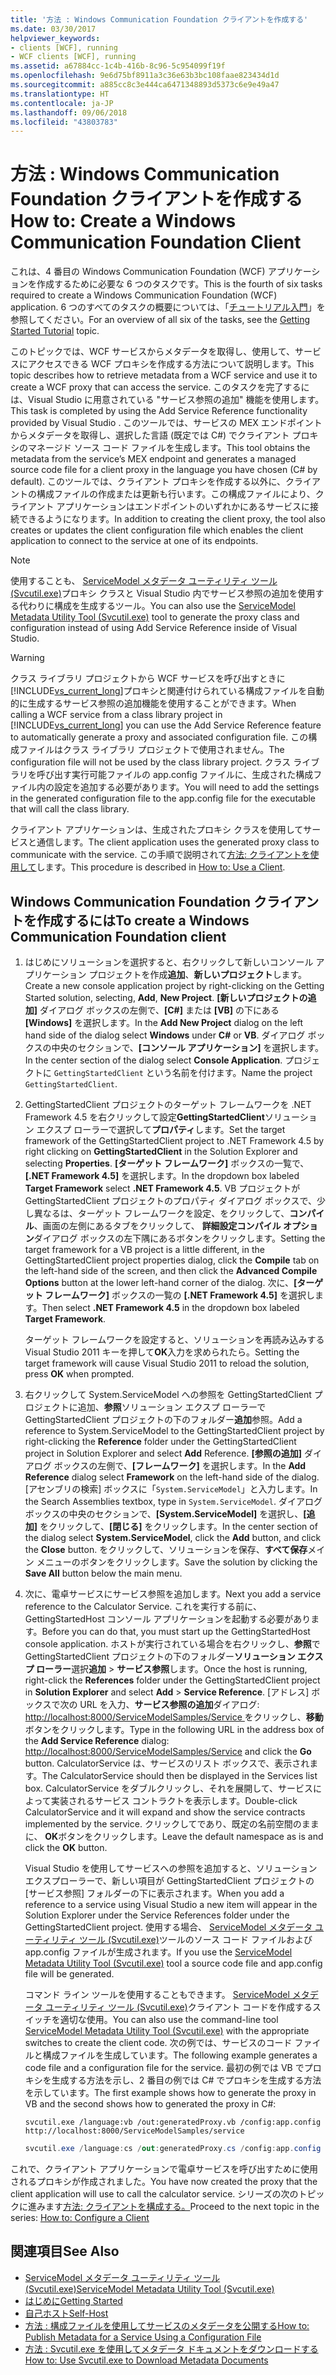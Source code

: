 ```yaml
---
title: '方法 : Windows Communication Foundation クライアントを作成する'
ms.date: 03/30/2017
helpviewer_keywords:
- clients [WCF], running
- WCF clients [WCF], running
ms.assetid: a67884cc-1c4b-416b-8c96-5c954099f19f
ms.openlocfilehash: 9e6d75bf8911a3c36e63b3bc108faae823434d1d
ms.sourcegitcommit: a885cc8c3e444ca6471348893d5373c6e9e49a47
ms.translationtype: HT
ms.contentlocale: ja-JP
ms.lasthandoff: 09/06/2018
ms.locfileid: "43803783"
---
```

# <a name="how-to-create-a-windows-communication-foundation-client"></a><span data-ttu-id="e1dc8-102">方法 : Windows Communication Foundation クライアントを作成する</span><span class="sxs-lookup"><span data-stu-id="e1dc8-102">How to: Create a Windows Communication Foundation Client</span></span>

<span data-ttu-id="e1dc8-103">これは、4 番目の Windows Communication Foundation (WCF) アプリケーションを作成するために必要な 6 つのタスクです。</span><span class="sxs-lookup"><span data-stu-id="e1dc8-103">This is the fourth of six tasks required to create a Windows Communication Foundation (WCF) application.</span></span> <span data-ttu-id="e1dc8-104">6 つのすべてのタスクの概要については、「[チュートリアル入門](../../../docs/framework/wcf/getting-started-tutorial.md)」を参照してください。</span><span class="sxs-lookup"><span data-stu-id="e1dc8-104">For an overview of all six of the tasks, see the [Getting Started Tutorial](../../../docs/framework/wcf/getting-started-tutorial.md) topic.</span></span>

<span data-ttu-id="e1dc8-105">このトピックでは、WCF サービスからメタデータを取得し、使用して、サービスにアクセスできる WCF プロキシを作成する方法について説明します。</span><span class="sxs-lookup"><span data-stu-id="e1dc8-105">This topic describes how to retrieve metadata from a WCF service and use it to create a WCF proxy that can access the service.</span></span> <span data-ttu-id="e1dc8-106">このタスクを完了するには、Visual Studio に用意されている "サービス参照の追加" 機能を使用します。</span><span class="sxs-lookup"><span data-stu-id="e1dc8-106">This task is completed by using the Add Service Reference functionality provided by Visual Studio .</span></span> <span data-ttu-id="e1dc8-107">このツールでは、サービスの MEX エンドポイントからメタデータを取得し、選択した言語 (既定では C#) でクライアント プロキシのマネージド ソース コード ファイルを生成します。</span><span class="sxs-lookup"><span data-stu-id="e1dc8-107">This tool obtains the metadata from the service’s MEX endpoint and generates a managed source code file for a client proxy in the language you have chosen (C# by default).</span></span> <span data-ttu-id="e1dc8-108">このツールでは、クライアント プロキシを作成する以外に、クライアントの構成ファイルの作成または更新も行います。この構成ファイルにより、クライアント アプリケーションはエンドポイントのいずれかにあるサービスに接続できるようになります。</span><span class="sxs-lookup"><span data-stu-id="e1dc8-108">In addition to creating the client proxy, the tool also creates or updates the client configuration file which enables the client application to connect to the service at one of its endpoints.</span></span>

> [!NOTE]
> <span data-ttu-id="e1dc8-109">使用することも、 [ServiceModel メタデータ ユーティリティ ツール (Svcutil.exe)](../../../docs/framework/wcf/servicemodel-metadata-utility-tool-svcutil-exe.md)プロキシ クラスと Visual Studio 内でサービス参照の追加を使用する代わりに構成を生成するツール。</span><span class="sxs-lookup"><span data-stu-id="e1dc8-109">You can also use the [ServiceModel Metadata Utility Tool (Svcutil.exe)](../../../docs/framework/wcf/servicemodel-metadata-utility-tool-svcutil-exe.md) tool to generate the proxy class and configuration instead of using Add Service Reference inside of Visual Studio.</span></span>

> [!WARNING]
> <span data-ttu-id="e1dc8-110">クラス ライブラリ プロジェクトから WCF サービスを呼び出すときに[!INCLUDE[vs_current_long](../../../includes/vs-current-long-md.md)]プロキシと関連付けられている構成ファイルを自動的に生成するサービス参照の追加機能を使用することができます。</span><span class="sxs-lookup"><span data-stu-id="e1dc8-110">When calling a WCF service from a class library project in [!INCLUDE[vs_current_long](../../../includes/vs-current-long-md.md)] you can use the Add Service Reference feature to automatically generate a proxy and associated configuration file.</span></span>  <span data-ttu-id="e1dc8-111">この構成ファイルはクラス ライブラリ プロジェクトで使用されません。</span><span class="sxs-lookup"><span data-stu-id="e1dc8-111">The configuration file will not be used by the class library project.</span></span> <span data-ttu-id="e1dc8-112">クラス ライブラリを呼び出す実行可能ファイルの app.config ファイルに、生成された構成ファイル内の設定を追加する必要があります。</span><span class="sxs-lookup"><span data-stu-id="e1dc8-112">You will need to add the settings in the generated configuration file to the app.config file for the executable that will call the class library.</span></span>

 <span data-ttu-id="e1dc8-113">クライアント アプリケーションは、生成されたプロキシ クラスを使用してサービスと通信します。</span><span class="sxs-lookup"><span data-stu-id="e1dc8-113">The client application uses the generated proxy class to communicate with the service.</span></span> <span data-ttu-id="e1dc8-114">この手順で説明されて[方法: クライアントを使用して](../../../docs/framework/wcf/how-to-use-a-wcf-client.md)します。</span><span class="sxs-lookup"><span data-stu-id="e1dc8-114">This procedure is described in [How to: Use a Client](../../../docs/framework/wcf/how-to-use-a-wcf-client.md).</span></span>

## <a name="to-create-a-windows-communication-foundation-client"></a><span data-ttu-id="e1dc8-115">Windows Communication Foundation クライアントを作成するには</span><span class="sxs-lookup"><span data-stu-id="e1dc8-115">To create a Windows Communication Foundation client</span></span>

1.  <span data-ttu-id="e1dc8-116">はじめにソリューションを選択すると、右クリックして新しいコンソール アプリケーション プロジェクトを作成**追加**、**新しいプロジェクト**します。</span><span class="sxs-lookup"><span data-stu-id="e1dc8-116">Create a new console application project by right-clicking on the Getting Started solution, selecting, **Add**, **New Project**.</span></span> <span data-ttu-id="e1dc8-117">**[新しいプロジェクトの追加]** ダイアログ ボックスの左側で、**[C#]** または **[VB]** の下にある **[Windows]** を選択します。</span><span class="sxs-lookup"><span data-stu-id="e1dc8-117">In the **Add New Project** dialog on the left hand side of the dialog select **Windows** under **C#** or **VB**.</span></span> <span data-ttu-id="e1dc8-118">ダイアログ ボックスの中央のセクションで、**[コンソール アプリケーション]** を選択します。</span><span class="sxs-lookup"><span data-stu-id="e1dc8-118">In the center section of the dialog select **Console Application**.</span></span> <span data-ttu-id="e1dc8-119">プロジェクトに `GettingStartedClient` という名前を付けます。</span><span class="sxs-lookup"><span data-stu-id="e1dc8-119">Name the project `GettingStartedClient`.</span></span>

2.  <span data-ttu-id="e1dc8-120">GettingStartedClient プロジェクトのターゲット フレームワークを .NET Framework 4.5 を右クリックして設定**GettingStartedClient**ソリューション エクスプ ローラーで選択して**プロパティ**します。</span><span class="sxs-lookup"><span data-stu-id="e1dc8-120">Set the target framework of the GettingStartedClient project to .NET Framework 4.5 by right clicking on **GettingStartedClient** in the Solution Explorer and selecting **Properties**.</span></span> <span data-ttu-id="e1dc8-121">**[ターゲット フレームワーク]** ボックスの一覧で、**[.NET Framework 4.5]** を選択します。</span><span class="sxs-lookup"><span data-stu-id="e1dc8-121">In the dropdown box labeled **Target Framework** select **.NET Framework 4.5**.</span></span> <span data-ttu-id="e1dc8-122">VB プロジェクトが GettingStartedClient プロジェクトのプロパティ ダイアログ ボックスで、少し異なるは、ターゲット フレームワークを設定、をクリックして、**コンパイル**、画面の左側にあるタブをクリックして、 **詳細設定コンパイル オプション**ダイアログ ボックスの左下隅にあるボタンをクリックします。</span><span class="sxs-lookup"><span data-stu-id="e1dc8-122">Setting the target framework for a VB project is a little different, in the GettingStartedClient project properties dialog, click the **Compile** tab on the left-hand side of the screen, and then click the **Advanced Compile Options** button at the lower left-hand corner of the dialog.</span></span> <span data-ttu-id="e1dc8-123">次に、**[ターゲット フレームワーク]** ボックスの一覧の **[.NET Framework 4.5]** を選択します。</span><span class="sxs-lookup"><span data-stu-id="e1dc8-123">Then select **.NET Framework 4.5** in the dropdown box labeled **Target Framework**.</span></span>

     <span data-ttu-id="e1dc8-124">ターゲット フレームワークを設定すると、ソリューションを再読み込みする Visual Studio 2011 キーを押して**OK**入力を求められたら。</span><span class="sxs-lookup"><span data-stu-id="e1dc8-124">Setting the target framework will cause Visual Studio 2011 to reload the solution, press **OK** when prompted.</span></span>

3.  <span data-ttu-id="e1dc8-125">右クリックして System.ServiceModel への参照を GettingStartedClient プロジェクトに追加、**参照**ソリューション エクスプ ローラーで GettingStartedClient プロジェクトの下のフォルダー**追加**参照。</span><span class="sxs-lookup"><span data-stu-id="e1dc8-125">Add a reference to System.ServiceModel to the GettingStartedClient project by right-clicking the **Reference** folder under the GettingStartedClient project in Solution Explorer and select **Add** Reference.</span></span> <span data-ttu-id="e1dc8-126">**[参照の追加]** ダイアログ ボックスの左側で、**[フレームワーク]** を選択します。</span><span class="sxs-lookup"><span data-stu-id="e1dc8-126">In the **Add Reference** dialog select **Framework** on the left-hand side of the dialog.</span></span> <span data-ttu-id="e1dc8-127">[アセンブリの検索] ボックスに「`System.ServiceModel`」と入力します。</span><span class="sxs-lookup"><span data-stu-id="e1dc8-127">In the Search Assemblies textbox, type in `System.ServiceModel`.</span></span> <span data-ttu-id="e1dc8-128">ダイアログ ボックスの中央のセクションで、**[System.ServiceModel]** を選択し、**[追加]** をクリックして、**[閉じる]** をクリックします。</span><span class="sxs-lookup"><span data-stu-id="e1dc8-128">In the center section of the dialog select **System.ServiceModel**, click the **Add** button, and click the **Close** button.</span></span> <span data-ttu-id="e1dc8-129">をクリックして、ソリューションを保存、**すべて保存**メイン メニューのボタンをクリックします。</span><span class="sxs-lookup"><span data-stu-id="e1dc8-129">Save the solution by clicking the **Save All** button below the main menu.</span></span>

4.  <span data-ttu-id="e1dc8-130">次に、電卓サービスにサービス参照を追加します。</span><span class="sxs-lookup"><span data-stu-id="e1dc8-130">Next you add a service reference to the Calculator Service.</span></span> <span data-ttu-id="e1dc8-131">これを実行する前に、GettingStartedHost コンソール アプリケーションを起動する必要があります。</span><span class="sxs-lookup"><span data-stu-id="e1dc8-131">Before you can do that, you must start up the GettingStartedHost console application.</span></span> <span data-ttu-id="e1dc8-132">ホストが実行されている場合を右クリックし、**参照**で GettingStartedClient プロジェクトの下のフォルダー**ソリューション エクスプ ローラー**選択**追加** >  **サービス参照**します。</span><span class="sxs-lookup"><span data-stu-id="e1dc8-132">Once the host is running, right-click the **References** folder under the GettingStartedClient project in **Solution Explorer** and select **Add** > **Service Reference**.</span></span> <span data-ttu-id="e1dc8-133">[アドレス] ボックスで次の URL を入力、**サービス参照の追加**ダイアログ: [ http://localhost:8000/ServiceModelSamples/Service ](http://localhost:8000/ServiceModelSamples/Service) をクリックし、**移動**ボタンをクリックします。</span><span class="sxs-lookup"><span data-stu-id="e1dc8-133">Type in the following URL in the address box of the **Add Service Reference** dialog:  [http://localhost:8000/ServiceModelSamples/Service](http://localhost:8000/ServiceModelSamples/Service) and click the **Go** button.</span></span> <span data-ttu-id="e1dc8-134">CalculatorService は、サービスのリスト ボックスで、表示されます。</span><span class="sxs-lookup"><span data-stu-id="e1dc8-134">The CalculatorService should then be displayed in the Services list box.</span></span> <span data-ttu-id="e1dc8-135">CalculatorService をダブルクリックし、それを展開して、サービスによって実装されるサービス コントラクトを表示します。</span><span class="sxs-lookup"><span data-stu-id="e1dc8-135">Double-click CalculatorService and it will expand and show the service contracts implemented by the service.</span></span> <span data-ttu-id="e1dc8-136">クリックしてであり、既定の名前空間のままに、 **OK**ボタンをクリックします。</span><span class="sxs-lookup"><span data-stu-id="e1dc8-136">Leave the default namespace as is and click the **OK** button.</span></span>

     <span data-ttu-id="e1dc8-137">Visual Studio を使用してサービスへの参照を追加すると、ソリューション エクスプローラーで、新しい項目が GettingStartedClient プロジェクトの [サービス参照] フォルダーの下に表示されます。</span><span class="sxs-lookup"><span data-stu-id="e1dc8-137">When you add a reference to a service using Visual Studio a new item will appear in the Solution Explorer under the Service References folder under the GettingStartedClient project.</span></span>  <span data-ttu-id="e1dc8-138">使用する場合、 [ServiceModel メタデータ ユーティリティ ツール (Svcutil.exe)](../../../docs/framework/wcf/servicemodel-metadata-utility-tool-svcutil-exe.md)ツールのソース コード ファイルおよび app.config ファイルが生成されます。</span><span class="sxs-lookup"><span data-stu-id="e1dc8-138">If you use the [ServiceModel Metadata Utility Tool (Svcutil.exe)](../../../docs/framework/wcf/servicemodel-metadata-utility-tool-svcutil-exe.md) tool a source code file and app.config file will be generated.</span></span>

     <span data-ttu-id="e1dc8-139">コマンド ライン ツールを使用することもできます。 [ServiceModel メタデータ ユーティリティ ツール (Svcutil.exe)](../../../docs/framework/wcf/servicemodel-metadata-utility-tool-svcutil-exe.md)クライアント コードを作成するスイッチを適切な使用。</span><span class="sxs-lookup"><span data-stu-id="e1dc8-139">You can also use the command-line tool [ServiceModel Metadata Utility Tool (Svcutil.exe)](../../../docs/framework/wcf/servicemodel-metadata-utility-tool-svcutil-exe.md) with the appropriate switches to create the client code.</span></span> <span data-ttu-id="e1dc8-140">次の例では、サービスのコード ファイルと構成ファイルを生成しています。</span><span class="sxs-lookup"><span data-stu-id="e1dc8-140">The following example generates a code file and a configuration file for the service.</span></span> <span data-ttu-id="e1dc8-141">最初の例では VB でプロキシを生成する方法を示し、2 番目の例では C# でプロキシを生成する方法を示しています。</span><span class="sxs-lookup"><span data-stu-id="e1dc8-141">The first example shows how to generate the proxy in VB and the second shows how to generated the proxy in C#:</span></span>

    ```
    svcutil.exe /language:vb /out:generatedProxy.vb /config:app.config http://localhost:8000/ServiceModelSamples/service
    ```

    ```csharp
    svcutil.exe /language:cs /out:generatedProxy.cs /config:app.config http://localhost:8000/ServiceModelSamples/service
    ```

 <span data-ttu-id="e1dc8-142">これで、クライアント アプリケーションで電卓サービスを呼び出すために使用されるプロキシが作成されました。</span><span class="sxs-lookup"><span data-stu-id="e1dc8-142">You have now created the proxy that the client application will use to call the calculator service.</span></span> <span data-ttu-id="e1dc8-143">シリーズの次のトピックに進みます[方法: クライアントを構成する。](../../../docs/framework/wcf/how-to-configure-a-basic-wcf-client.md)</span><span class="sxs-lookup"><span data-stu-id="e1dc8-143">Proceed to the next topic in the series: [How to: Configure a Client](../../../docs/framework/wcf/how-to-configure-a-basic-wcf-client.md)</span></span>

## <a name="see-also"></a><span data-ttu-id="e1dc8-144">関連項目</span><span class="sxs-lookup"><span data-stu-id="e1dc8-144">See Also</span></span>

- [<span data-ttu-id="e1dc8-145">ServiceModel メタデータ ユーティリティ ツール (Svcutil.exe)</span><span class="sxs-lookup"><span data-stu-id="e1dc8-145">ServiceModel Metadata Utility Tool (Svcutil.exe)</span></span>](../../../docs/framework/wcf/servicemodel-metadata-utility-tool-svcutil-exe.md)
- [<span data-ttu-id="e1dc8-146">はじめに</span><span class="sxs-lookup"><span data-stu-id="e1dc8-146">Getting Started</span></span>](../../../docs/framework/wcf/samples/getting-started-sample.md)
- [<span data-ttu-id="e1dc8-147">自己ホスト</span><span class="sxs-lookup"><span data-stu-id="e1dc8-147">Self-Host</span></span>](../../../docs/framework/wcf/samples/self-host.md)
- [<span data-ttu-id="e1dc8-148">方法 : 構成ファイルを使用してサービスのメタデータを公開する</span><span class="sxs-lookup"><span data-stu-id="e1dc8-148">How to: Publish Metadata for a Service Using a Configuration File</span></span>](../../../docs/framework/wcf/feature-details/how-to-publish-metadata-for-a-service-using-a-configuration-file.md)
- [<span data-ttu-id="e1dc8-149">方法 : Svcutil.exe を使用してメタデータ ドキュメントをダウンロードする</span><span class="sxs-lookup"><span data-stu-id="e1dc8-149">How to: Use Svcutil.exe to Download Metadata Documents</span></span>](../../../docs/framework/wcf/feature-details/how-to-use-svcutil-exe-to-download-metadata-documents.md)
